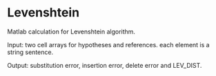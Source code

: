 # Levenshtein
Matlab calculation for Levenshtein algorithm.

Input: two cell arrays for hypotheses and references. each element is a string sentence.

Output: substitution error, insertion error, delete error and LEV_DIST.
